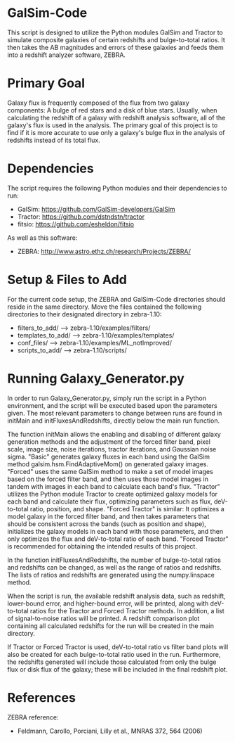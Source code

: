 GalSim-Code
===========

This script is designed to utilize the Python modules GalSim and Tractor to simulate composite galaxies of certain redshifts and bulge-to-total ratios.  It then takes the AB magnitudes and errors of these galaxies and feeds them into a redshift analyzer software, ZEBRA.


Primary Goal
============

Galaxy flux is frequently composed of the flux from two galaxy components:  A bulge of red stars and a disk of blue stars.  Usually, when calculating the redshift of a galaxy with redshift analysis software, all of the galaxy's flux is used in the analysis.  The primary goal of this project is to find if it is more accurate to use only a galaxy's bulge flux in the analysis of redshifts instead of its total flux.


Dependencies
============

The script requires the following Python modules and their dependencies to run:

* GalSim: https://github.com/GalSim-developers/GalSim
* Tractor: https://github.com/dstndstn/tractor
* fitsio: https://github.com/esheldon/fitsio

As well as this software:
* ZEBRA: http://www.astro.ethz.ch/research/Projects/ZEBRA/


Setup & Files to Add
====================

For the current code setup, the ZEBRA and GalSim-Code directories should reside in the same directory.  Move the files contained the following directories to their designated directory in zebra-1.10:

* filters_to_add/		-->	zebra-1.10/examples/filters/
* templates_to_add/	-->	zebra-1.10/examples/templates/
* conf_files/		    -->	zebra-1.10/examples/ML_notImproved/
* scripts_to_add/		-->	zebra-1.10/scripts/


Running Galaxy_Generator.py
===========================

In order to run Galaxy_Generator.py, simply run the script in a Python environment, and the script will be executed based upon the parameters given.  The most relevant parameters to change between runs are found in initMain and initFluxesAndRedshifts, directly below the main run function.

The function initMain allows the enabling and disabling of different galaxy generation methods and the adjustment of the forced filter band, pixel scale, image size, noise iterations, tractor iterations, and Gaussian noise sigma.  "Basic" generates galaxy fluxes in each band using the GalSim method galsim.hsm.FindAdaptiveMom() on generated galaxy images.  "Forced" uses the same GalSim method to make a set of model images based on the forced filter band, and then uses those model images in tandem with images in each band to calculate each band's flux.  "Tractor" utilizes the Python module Tractor to create optimized galaxy models for each band and calculate their flux, optimizing parameters such as flux, deV-to-total ratio, position, and shape.  "Forced Tractor" is similar: It optimizes a model galaxy in the forced filter band, and then takes parameters that should be consistent across the bands (such as position and shape), initializes the galaxy models in each band with those parameters, and then only optimizes the flux and deV-to-total ratio of each band.  "Forced Tractor" is recommended for obtaining the intended results of this project.

In the function initFluxesAndRedshifts, the number of bulge-to-total ratios and redshifts can be changed, as well as the range of ratios and redshifts.  The lists of ratios and redshifts are generated using the numpy.linspace method.

When the script is run, the available redshift analysis data, such as redshift, lower-bound error, and higher-bound error, will be printed, along with deV-to-total ratios for the Tractor and Forced Tractor methods.  In addition, a list of signal-to-noise ratios will be printed.  A redshift comparison plot containing all calculated redshifts for the run will be created in the main directory.  

If Tractor or Forced Tractor is used, deV-to-total ratio vs filter band plots will also be created for each bulge-to-total ratio used in the run.  Furthermore, the redshifts generated will include those calculated from only the bulge flux or disk flux of the galaxy; these will be included in the final redshift plot.


References
==========

ZEBRA reference:
* Feldmann, Carollo, Porciani, Lilly et al., MNRAS 372, 564 (2006)
